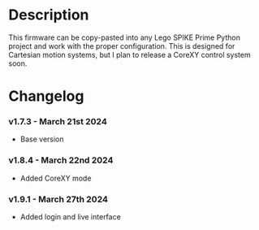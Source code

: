 # **Description**

This firmware can be copy-pasted into any Lego SPIKE Prime Python project and work with the proper configuration. This is designed for Cartesian motion systems, but I plan to release a CoreXY control system soon.

# **Changelog**

### **v1.7.3** - March 21st 2024
- Base version

### **v1.8.4** - March 22nd 2024
- Added CoreXY mode

### **v1.9.1** - March 27th 2024
- Added login and live interface

